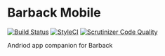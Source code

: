 # Barback Mobile
[![Build Status](https://scrutinizer-ci.com/g/2Ryan09/barback-mobile/badges/build.png?b=master)](https://scrutinizer-ci.com/g/2Ryan09/barback-mobile/build-status/master)
[![StyleCI](https://github.styleci.io/repos/134538989/shield?branch=master)](https://github.styleci.io/repos/134538989)
[![Scrutinizer Code Quality](https://scrutinizer-ci.com/g/2Ryan09/barback-mobile/badges/quality-score.png?b=master)](https://scrutinizer-ci.com/g/2Ryan09/barback-mobile/?branch=master)

Andriod app companion for Barback
